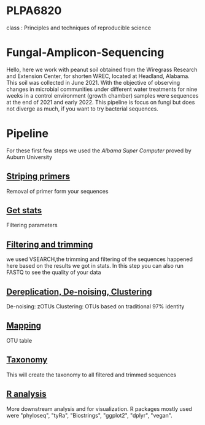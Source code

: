 # PLPA6820
class : Principles and techniques of reproducible science

# Fungal-Amplicon-Sequencing

Hello, here we work with peanut soil obtained from the Wiregrass Research and Extension Center, for shorten WREC, located at Headland, Alabama. This soil was collected in June 2021. With the objective of observing changes in microbial communities under different water treatments for nine weeks in a control environment (growth chamber) samples were sequences at the end of 2021 and early 2022. This pipeline is focus on fungi but does not diverge as much, if you want to try bacterial sequences. 

# Pipeline

For these first few steps we used the *Albama Super Computer* proved by Auburn University

## [Striping primers](https://github.com/lauraRodriiguez/PLPA6820/blob/main/Scripts/STRIPPING%20PRIMERS1.rtf)

Removal of primer form your sequences

## [Get stats](https://github.com/lauraRodriiguez/PLPA6820/blob/main/Scripts/Stats2.rtf)

Filtering parameters

## [Filtering and trimming](https://github.com/lauraRodriiguez/PLPA6820/blob/main/Scripts/FILTERING.TRIMMING3.rtf)

we used VSEARCH,the trimming and filtering of the sequences happened here based on the results we got in stats. In this step you can also run FASTQ to see the quality of your data

## [Dereplication, De-noising, Clustering](https://github.com/lauraRodriiguez/PLPA6820/blob/main/Scripts/DEREPLICATION%2C%20CLUSTERING.CHIMERAREMOVAL4.rtf)


De-noising: zOTUs
Clustering: OTUs based on traditional 97% identity

## [Mapping](https://github.com/lauraRodriiguez/PLPA6820/blob/main/Scripts/MAPPING5.rtf)
OTU table


## [Taxonomy](https://github.com/lauraRodriiguez/PLPA6820/blob/main/Scripts/TAXONOMY6.rtf)
This will create the taxonomy to all filtered and trimmed sequences

## [R analysis](https://github.com/lauraRodriiguez/PLPA6820/blob/main/WRECpeanutSoilFungi.Rmd)
More downstream analysis and for visualization. R packages mostly used were "phyloseq", "tyRa", "Biostrings", "ggplot2", "dplyr", "vegan".
